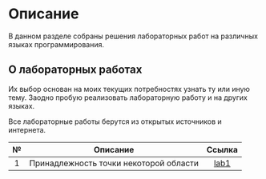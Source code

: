 # Описание

В данном разделе собраны решения лабораторных работ на различных языках программирования. 

## О лабораторных работах

Их выбор основан на моих текущих потребностях узнать ту или иную тему. Заодно пробую реализовать лабораторную работу и на других языках.

Все лабораторные работы берутся из открытых источников и интернета.

| № | Описание | Ссылка |
|:-:|:--------:|:------:|
| 1 | Принадлежность точки некоторой области | [lab1](lab1) |